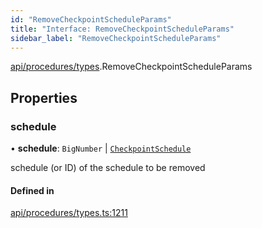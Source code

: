 ```yaml
---
id: "RemoveCheckpointScheduleParams"
title: "Interface: RemoveCheckpointScheduleParams"
sidebar_label: "RemoveCheckpointScheduleParams"
---
```


[api/procedures/types](../../../../../modules/API/Procedures/Types/Types.md).RemoveCheckpointScheduleParams

## Properties

### schedule

• **schedule**: `BigNumber` \| [`CheckpointSchedule`](../../../../../classes/API/Entities/CheckpointSchedule/CheckpointSchedule.md)

schedule (or ID) of the schedule to be removed

#### Defined in

[api/procedures/types.ts:1211](https://github.com/PolymeshAssociation/polymesh-sdk/blob/978e4ded6/src/api/procedures/types.ts#L1211)
